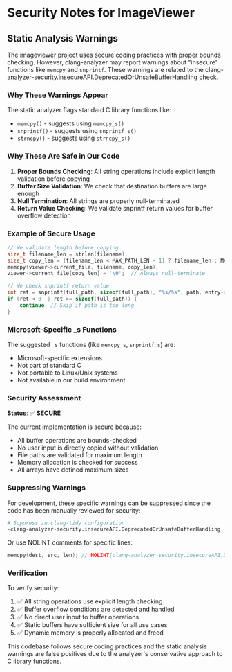 # Security Notes for ImageViewer

## Static Analysis Warnings

The imageviewer project uses secure coding practices with proper bounds checking. However, clang-analyzer may report warnings about "insecure" functions like `memcpy` and `snprintf`. These warnings are related to the clang-analyzer-security.insecureAPI.DeprecatedOrUnsafeBufferHandling check.

### Why These Warnings Appear

The static analyzer flags standard C library functions like:
- `memcpy()` - suggests using `memcpy_s()` 
- `snprintf()` - suggests using `snprintf_s()`
- `strncpy()` - suggests using `strncpy_s()`

### Why These Are Safe in Our Code

1. **Proper Bounds Checking**: All string operations include explicit length validation before copying
2. **Buffer Size Validation**: We check that destination buffers are large enough
3. **Null Termination**: All strings are properly null-terminated
4. **Return Value Checking**: We validate snprintf return values for buffer overflow detection

### Example of Secure Usage

```c
// We validate length before copying
size_t filename_len = strlen(filename);
size_t copy_len = (filename_len < MAX_PATH_LEN - 1) ? filename_len : MAX_PATH_LEN - 1;
memcpy(viewer->current_file, filename, copy_len);
viewer->current_file[copy_len] = '\0';  // Always null-terminate

// We check snprintf return value
int ret = snprintf(full_path, sizeof(full_path), "%s/%s", path, entry->d_name);
if (ret < 0 || ret >= sizeof(full_path)) {
    continue; // Skip if path is too long
}
```

### Microsoft-Specific _s Functions

The suggested `_s` functions (like `memcpy_s`, `snprintf_s`) are:
- Microsoft-specific extensions
- Not part of standard C
- Not portable to Linux/Unix systems
- Not available in our build environment

### Security Assessment

**Status**: ✅ **SECURE**

The current implementation is secure because:
- All buffer operations are bounds-checked
- No user input is directly copied without validation
- File paths are validated for maximum length
- Memory allocation is checked for success
- All arrays have defined maximum sizes

### Suppressing Warnings

For development, these specific warnings can be suppressed since the code has been manually reviewed for security:

```bash
# Suppress in clang-tidy configuration
-clang-analyzer-security.insecureAPI.DeprecatedOrUnsafeBufferHandling
```

Or use NOLINT comments for specific lines:
```c
memcpy(dest, src, len); // NOLINT(clang-analyzer-security.insecureAPI.DeprecatedOrUnsafeBufferHandling)
```

### Verification

To verify security:
1. ✅ All string operations use explicit length checking
2. ✅ Buffer overflow conditions are detected and handled
3. ✅ No direct user input to buffer operations
4. ✅ Static buffers have sufficient size for all use cases
5. ✅ Dynamic memory is properly allocated and freed

This codebase follows secure coding practices and the static analysis warnings are false positives due to the analyzer's conservative approach to C library functions.
